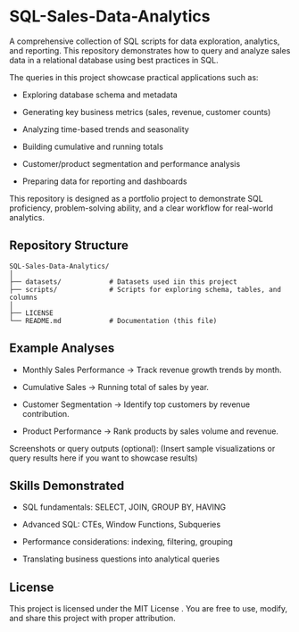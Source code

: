 # SQL-Sales-Data-Analytics

A comprehensive collection of SQL scripts for data exploration, analytics, and reporting. This repository demonstrates how to query and analyze sales data in a relational database using best practices in SQL.

The queries in this project showcase practical applications such as:

  - Exploring database schema and metadata

  - Generating key business metrics (sales, revenue, customer counts)

  - Analyzing time-based trends and seasonality

  - Building cumulative and running totals

  - Customer/product segmentation and performance analysis

  - Preparing data for reporting and dashboards

This repository is designed as a portfolio project to demonstrate SQL proficiency, problem-solving ability, and a clear workflow for real-world analytics.

## Repository Structure

```
SQL-Sales-Data-Analytics/
│
├── datasets/            # Datasets used iin this project
├── scripts/             # Scripts for exploring schema, tables, and columns
│
├── LICENSE
└── README.md            # Documentation (this file)
```

## Example Analyses

- Monthly Sales Performance → Track revenue growth trends by month.

- Cumulative Sales → Running total of sales by year.

- Customer Segmentation → Identify top customers by revenue contribution.

- Product Performance → Rank products by sales volume and revenue.

Screenshots or query outputs (optional):
(Insert sample visualizations or query results here if you want to showcase results)

## Skills Demonstrated

- SQL fundamentals: SELECT, JOIN, GROUP BY, HAVING

- Advanced SQL: CTEs, Window Functions, Subqueries

- Performance considerations: indexing, filtering, grouping

- Translating business questions into analytical queries

## License

This project is licensed under the MIT License
.
You are free to use, modify, and share this project with proper attribution.
